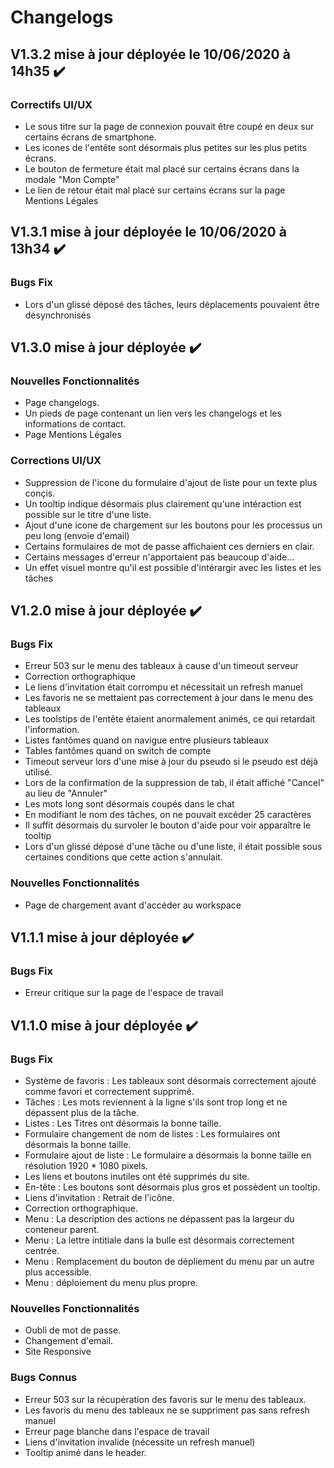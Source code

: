 # Changelogs

## V1.3.2 mise à jour déployée le 10/06/2020 à 14h35 ✔️

### **Correctifs UI/UX**

- Le sous titre sur la page de connexion pouvait être coupé en deux sur certains écrans de smartphone.
- Les icones de l'entête sont désormais plus petites sur les plus petits écrans.
- Le bouton de fermeture était mal placé sur certains écrans dans la modale "Mon Compte"
- Le lien de retour était mal placé sur certains écrans sur la page Mentions Légales

## V1.3.1 mise à jour déployée le 10/06/2020 à 13h34 ✔️

### **Bugs Fix**

- Lors d'un glissé déposé des tâches, leurs déplacements pouvaient être désynchronisés

## V1.3.0 mise à jour déployée ✔️

### **Nouvelles Fonctionnalités**

- Page changelogs.
- Un pieds de page contenant un lien vers les changelogs et les informations de contact.
- Page Mentions Légales

### **Corrections UI/UX**

- Suppression de l'icone du formulaire d'ajout de liste pour un texte plus conçis.
- Un tooltip indique désormais plus clairement qu'une intéraction est possible sur le titre d'une liste.
- Ajout d'une icone de chargement sur les boutons pour les processus un peu long (envoie d'email)
- Certains formulaires de mot de passe affichaient ces derniers en clair.
- Certains messages d'erreur n'apportaient pas beaucoup d'aide...
- Un effet visuel montre qu'il est possible d'intérargir avec les listes et les tâches

## V1.2.0 mise à jour déployée ✔️

### **Bugs Fix**

- Erreur 503 sur le menu des tableaux à cause d'un timeout serveur
- Correction orthographique
- Le liens d'invitation était corrompu et nécessitait un refresh manuel
- Les favoris ne se mettaient pas correctement à jour dans le menu des tableaux
- Les toolstips de l'entête étaient anormalement animés, ce qui retardait l'information.
- Listes fantômes quand on navigue entre plusieurs tableaux
- Tables fantômes quand on switch de compte
- Timeout serveur lors d'une mise à jour du pseudo si le pseudo est déjà utilisé.
- Lors de la confirmation de la suppression de tab, il était affiché "Cancel" au lieu de "Annuler"
- Les mots long sont désormais coupés dans le chat
- En modifiant le nom des tâches, on ne pouvait excéder 25 caractères
- Il suffit désormais du survoler le bouton d'aide pour voir apparaître le tooltip
- Lors d'un glissé déposé d'une tâche ou d'une liste, il était possible sous certaines conditions que cette action s'annulait.

### **Nouvelles Fonctionnalités**

- Page de chargement avant d'accéder au workspace

## V1.1.1 mise à jour déployée ✔️

### **Bugs Fix**

- Erreur critique sur la page de l'espace de travail

## V1.1.0 mise à jour déployée ✔️

### **Bugs Fix**

- Système de favoris : Les tableaux sont désormais correctement ajouté comme favori et correctement supprimé.
- Tâches : Les mots reviennent à la ligne s'ils sont trop long et ne dépassent plus de la tâche.
- Listes : Les Titres ont désormais la bonne taille.
- Formulaire changement de nom de listes : Les formulaires ont désormais la bonne taille.
- Formulaire ajout de liste : Le formulaire a désormais la bonne taille en résolution 1920 * 1080 pixels.
- Les liens et boutons inutiles ont été supprimés du site.
- En-tête : Les boutons sont désormais plus gros et possèdent un tooltip.
- Liens d'invitation : Retrait de l'icône.
- Correction orthographique.
- Menu : La description des actions ne dépassent pas la largeur du conteneur parent.
- Menu : La lettre intitiale dans la bulle est désormais correctement centrée.
- Menu : Remplacement du bouton de dépliement du menu par un autre plus accessible.
- Menu : déploiement du menu plus propre.

### **Nouvelles Fonctionnalités**

- Oubli de mot de passe.
- Changement d'email.
- Site Responsive

### **Bugs Connus**

- Erreur 503 sur la récupération des favoris sur le menu des tableaux.
- Les favoris du menu des tableaux ne se suppriment pas sans refresh manuel
- Erreur page blanche dans l'espace de travail
- Liens d'invitation invalide (nécessite un refresh manuel)
- Tooltip animé dans le header.

